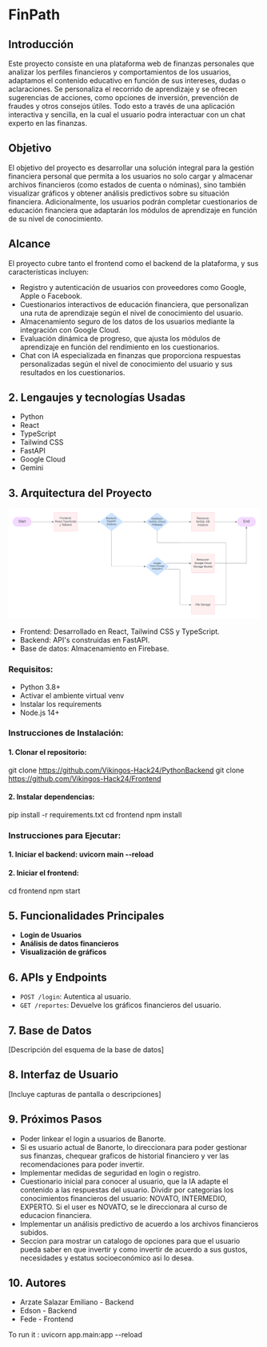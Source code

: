 # FinPath

## Introducción
Este proyecto consiste en una plataforma web de finanzas personales que analizar los perfiles financieros y comportamientos de los usuarios, adaptamos el contenido educativo en función de sus intereses, dudas o aclaraciones. Se personaliza el recorrido de aprendizaje y se ofrecen sugerencias de acciones, como opciones de inversión, prevención de fraudes y otros consejos útiles. Todo esto a través de una aplicación interactiva y sencilla, en la cual el usuario podra interactuar con un chat experto en las finanzas.

## Objetivo
El objetivo del proyecto es desarrollar una solución integral para la gestión financiera personal que permita a los usuarios no solo cargar y almacenar archivos financieros (como estados de cuenta o nóminas), sino también visualizar gráficos y obtener análisis predictivos sobre su situación financiera. Adicionalmente, los usuarios podrán completar cuestionarios de educación financiera que adaptarán los módulos de aprendizaje en función de su nivel de conocimiento.

## Alcance
  El proyecto cubre tanto el frontend como el backend de la plataforma, y sus características incluyen:

  - Registro y autenticación de usuarios con proveedores como Google, Apple o Facebook.
  - Cuestionarios interactivos de educación financiera, que personalizan una ruta de aprendizaje según el nivel de conocimiento del usuario.
  - Almacenamiento seguro de los datos de los usuarios mediante la integración con Google Cloud.
  - Evaluación dinámica de progreso, que ajusta los módulos de aprendizaje en función del rendimiento en los cuestionarios.
  - Chat con IA especializada en finanzas que proporciona respuestas personalizadas según el nivel de conocimiento del usuario y sus resultados en los cuestionarios.

## 2. Lengaujes y tecnologías Usadas
- Python
- React
- TypeScript
- Tailwind CSS
- FastAPI
- Google Cloud
- Gemini

## 3. Arquitectura del Proyecto
![Diagrama de la arquitectura](Diag_Arq.png)
- Frontend: Desarrollado en React, Tailwind CSS y TypeScript.
- Backend: API's construidas en FastAPI.
- Base de datos: Almacenamiento en Firebase.


### Requisitos:
- Python 3.8+
- Activar el ambiente virtual venv
- Instalar los requirements
- Node.js 14+

### Instrucciones de Instalación:
#### 1. Clonar el repositorio: 
git clone https://github.com/Vikingos-Hack24/PythonBackend
git clone https://github.com/Vikingos-Hack24/Frontend


#### 2. Instalar dependencias: 
pip install -r requirements.txt 
cd frontend
npm install

### Instrucciones para Ejecutar:
#### 1. Iniciar el backend: uvicorn main --reload

#### 2. Iniciar el frontend: 
cd frontend
npm start


## 5. Funcionalidades Principales
- **Login de Usuarios**
- **Análisis de datos financieros**
- **Visualización de gráficos**

## 6. APIs y Endpoints
- `POST /login`: Autentica al usuario.
- `GET /reportes`: Devuelve los gráficos financieros del usuario.

## 7. Base de Datos
[Descripción del esquema de la base de datos]

## 8. Interfaz de Usuario
[Incluye capturas de pantalla o descripciones]

## 9. Próximos Pasos
- Poder linkear el login a usuarios de Banorte.
- Si es usuario actual de Banorte, lo direccionara para poder gestionar sus finanzas, chequear graficos de historial financiero y ver las recomendaciones para poder invertir.
- Implementar medidas de seguridad en login o registro.
- Cuestionario inicial para conocer al usuario, que la IA adapte el contenido a las respuestas del usuario.
Dividir por categorias los conocimientos financieros del usuario: NOVATO, INTERMEDIO, EXPERTO. Si el user es NOVATO, se le direccionara al curso de educacion financiera.
- Implementar un análisis predictivo de acuerdo a los archivos financieros subidos.
- Seccion para mostrar un catalogo de opciones para que el usuario pueda saber en que invertir y 
como invertir de acuerdo a sus gustos, necesidades y estatus socioeconómico
asi lo desea.


## 10. Autores
- Arzate Salazar Emiliano - Backend
- Edson - Backend
- Fede - Frontend

To run it :
uvicorn app.main:app --reload